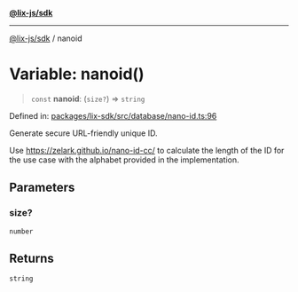 [**@lix-js/sdk**](../README.md)

***

[@lix-js/sdk](../README.md) / nanoid

# Variable: nanoid()

> `const` **nanoid**: (`size?`) => `string`

Defined in: [packages/lix-sdk/src/database/nano-id.ts:96](https://github.com/opral/monorepo/blob/b744c06f94e2e95227e07cc6016002a653e430d8/packages/lix-sdk/src/database/nano-id.ts#L96)

Generate secure URL-friendly unique ID.

Use https://zelark.github.io/nano-id-cc/ to calculate the length
of the ID for the use case with the alphabet provided in the
implementation.

## Parameters

### size?

`number`

## Returns

`string`
